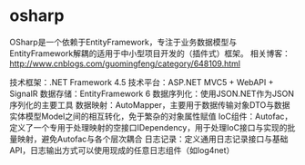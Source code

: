 # osharp
OSharp是一个依赖于EntityFramework，专注于业务数据模型与EntityFramework解耦的适用于中小型项目开发的（插件式）框架。
相关博客：http://www.cnblogs.com/guomingfeng/category/648109.html

技术框架：.NET Framework 4.5
技术平台：ASP.NET MVC5 + WebAPI + SignalR
数据存储：EntityFramework 6
数据序列化：使用JSON.NET作为JSON序列化的主要工具
数据映射：AutoMapper，主要用于数据传输对象DTO与数据实体模型Model之间的相互转化，免于繁杂的对象属性赋值
IoC组件：Autofac，定义了一个专用于处理映射的空接口IDependency，用于处理IoC接口与实现的批量映射，避免Autofac与各个层次耦合
日志记录：定义通用日志记录接口与基础API，日志输出方式可以使用现成的任意日志组件（如log4net）
